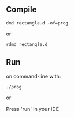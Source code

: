 ## Compile

`dmd rectangle.d -of=prog`

or

`rdmd rectangle.d`

## Run

on command-line with:

`./prog`

or

Press 'run' in your IDE


